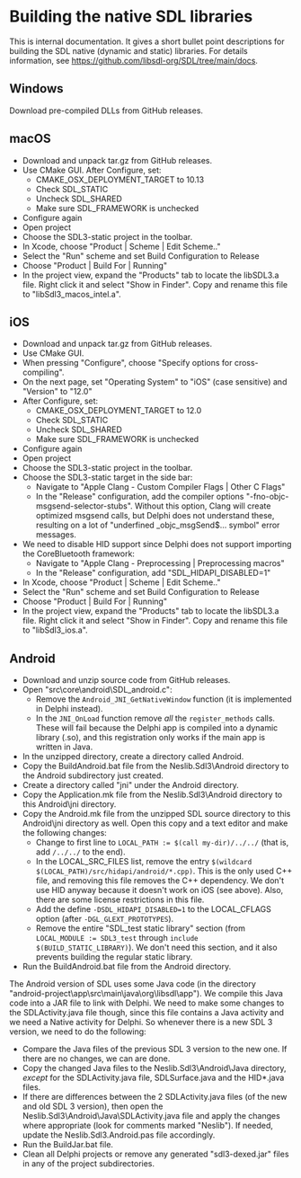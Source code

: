 # Building the native SDL libraries

This is internal documentation. It gives a short bullet point descriptions for building the SDL native (dynamic and static) libraries. For details information, see https://github.com/libsdl-org/SDL/tree/main/docs.

## Windows

Download pre-compiled DLLs from GitHub releases.

## macOS

* Download and unpack tar.gz from GitHub releases.
* Use CMake GUI. After Configure, set:
  * CMAKE_OSX_DEPLOYMENT_TARGET to 10.13
  * Check SDL_STATIC
  * Uncheck SDL_SHARED
  * Make sure SDL_FRAMEWORK is unchecked
* Configure again
* Open project
* Choose the SDL3-static project in the toolbar.
* In Xcode, choose "Product | Scheme | Edit Scheme.."
* Select the "Run" scheme and set Build Configuration to Release
* Choose "Product | Build For | Running"
* In the project view, expand the "Products" tab to locate the libSDL3.a file. Right click it and select "Show in Finder". Copy and rename this file to "libSdl3_macos_intel.a".

## iOS

* Download and unpack tar.gz from GitHub releases.
* Use CMake GUI. 
* When pressing "Configure", choose "Specify options for cross-compiling".
* On the next page, set "Operating System" to "iOS" (case sensitive) and "Version" to "12.0"
* After Configure, set:
  * CMAKE_OSX_DEPLOYMENT_TARGET to 12.0
  * Check SDL_STATIC
  * Uncheck SDL_SHARED
  * Make sure SDL_FRAMEWORK is unchecked
* Configure again
* Open project
* Choose the SDL3-static project in the toolbar.
* Choose the SDL3-static target in the side bar:
  * Navigate to "Apple Clang - Custom Compiler Flags | Other C Flags"
  * In the "Release" configuration, add the compiler options "-fno-objc-msgsend-selector-stubs". Without this option, Clang will create optimized msgsend calls, but Delphi does not understand these, resulting on a lot of "underfined _objc_msgSend$... symbol" error messages.
* We need to disable HID support since Delphi does not support importing the CoreBluetooth framework:
  * Navigate to "Apple Clang - Preprocessing | Preprocessing macros"
  * In the "Release" configuration, add "SDL_HIDAPI_DISABLED=1"
* In Xcode, choose "Product | Scheme | Edit Scheme.."
* Select the "Run" scheme and set Build Configuration to Release
* Choose "Product | Build For | Running"
* In the project view, expand the "Products" tab to locate the libSDL3.a file. Right click it and select "Show in Finder". Copy and rename this file to "libSdl3_ios.a".

## Android

* Download and unzip source code from GitHub releases.
* Open "src\core\android\SDL_android.c":
  * Remove the `Android_JNI_GetNativeWindow` function (it is implemented in Delphi instead).
  * In the `JNI_OnLoad` function remove *all* the `register_methods` calls. These will fail because the Delphi app is compiled into a dynamic library (.so), and this registration only works if the main app is written in Java.
* In the unzipped directory, create a directory called Android.
* Copy the BuildAndroid.bat file from the Neslib.Sdl3\Android directory to the Android subdirectory just created.
* Create a directory called "jni" under the Android directory.
* Copy the Application.mk file from the Neslib.Sdl3\Android directory to this Android\jni directory.
* Copy the Android.mk file from the unzipped SDL source directory to this Android\jni directory as well. Open this copy and a text editor and make the following changes:
  * Change to first line to `LOCAL_PATH := $(call my-dir)/../../` (that is, add `/../../` to the end).
  * In the LOCAL_SRC_FILES list, remove the entry `$(wildcard $(LOCAL_PATH)/src/hidapi/android/*.cpp)`. This is the only used C++ file, and removing this file removes the C++ dependency. We don't use HID anyway because it doesn't work on iOS (see above). Also, there are some license restrictions in this file.
  * Add the define `-DSDL_HIDAPI_DISABLED=1` to the LOCAL_CFLAGS option (after `-DGL_GLEXT_PROTOTYPES`).
  * Remove the entire "SDL_test static library" section (from `LOCAL_MODULE := SDL3_test` through `include $(BUILD_STATIC_LIBRARY)`). We don't need this section, and it also prevents building the regular static library.
* Run the BuildAndroid.bat file from the Android directory.

The Android version of SDL uses some Java code (in the directory "android-project\app\src\main\java\org\libsdl\app\"). We compile this Java code into a JAR file to link with Delphi. We need to make some changes to the SDLActivity.java file though, since this file contains a Java activity and we need a Native activity for Delphi. So whenever there is a new SDL 3 version, we need to do the following:

* Compare the Java files of the previous SDL 3 version to the new one. If there are no changes, we can are done.
* Copy the changed Java files to the Neslib.Sdl3\Android\Java directory, *except* for the SDLActivity.java file, SDLSurface.java and the HID*.java files.
* If there are differences between the 2 SDLActivity.java files (of the new and old SDL 3 version), then open the Neslib.Sdl3\Android\Java\SDLActivity.java file and apply the changes where appropriate (look for comments marked "Neslib"). If needed, update the Neslib.Sdl3.Android.pas file accordingly.
* Run the BuildJar.bat file.
* Clean all Delphi projects or remove any generated "sdl3-dexed.jar" files in any of the project subdirectories.
